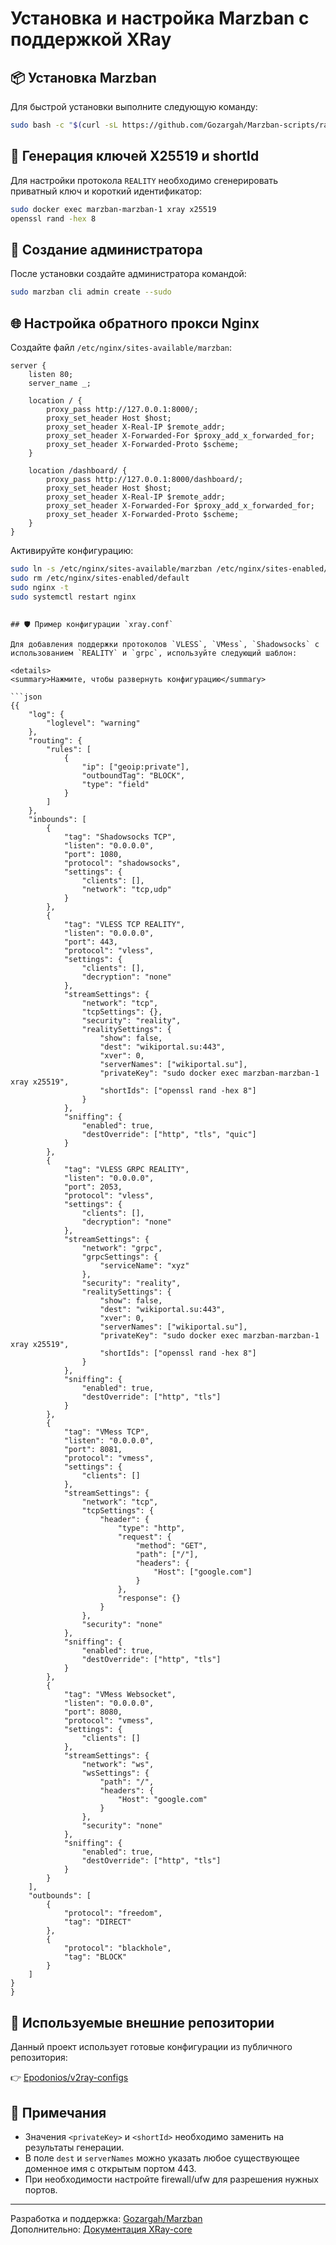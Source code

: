 # Установка и настройка Marzban с поддержкой XRay

## 📦 Установка Marzban

Для быстрой установки выполните следующую команду:

```bash
sudo bash -c "$(curl -sL https://github.com/Gozargah/Marzban-scripts/raw/master/marzban.sh)" @ install
```

## 🔐 Генерация ключей X25519 и shortId

Для настройки протокола `REALITY` необходимо сгенерировать приватный ключ и короткий идентификатор:

```bash
sudo docker exec marzban-marzban-1 xray x25519
openssl rand -hex 8
```

## 👤 Создание администратора

После установки создайте администратора командой:

```bash
sudo marzban cli admin create --sudo
```

## 🌐 Настройка обратного прокси Nginx

Создайте файл `/etc/nginx/sites-available/marzban`:

```nginx
server {
    listen 80;
    server_name _;

    location / {
        proxy_pass http://127.0.0.1:8000/;
        proxy_set_header Host $host;
        proxy_set_header X-Real-IP $remote_addr;
        proxy_set_header X-Forwarded-For $proxy_add_x_forwarded_for;
        proxy_set_header X-Forwarded-Proto $scheme;
    }

    location /dashboard/ {
        proxy_pass http://127.0.0.1:8000/dashboard/;
        proxy_set_header Host $host;
        proxy_set_header X-Real-IP $remote_addr;
        proxy_set_header X-Forwarded-For $proxy_add_x_forwarded_for;
        proxy_set_header X-Forwarded-Proto $scheme;
    }
}
```

Активируйте конфигурацию:

```bash
sudo ln -s /etc/nginx/sites-available/marzban /etc/nginx/sites-enabled/
sudo rm /etc/nginx/sites-enabled/default
sudo nginx -t
sudo systemctl restart nginx
```

````

## 🛡️ Пример конфигурации `xray.conf`

Для добавления поддержки протоколов `VLESS`, `VMess`, `Shadowsocks` с использованием `REALITY` и `grpc`, используйте следующий шаблон:

<details>
<summary>Нажмите, чтобы развернуть конфигурацию</summary>

```json
{{
	"log": {
		"loglevel": "warning"
	},
	"routing": {
		"rules": [
			{
				"ip": ["geoip:private"],
				"outboundTag": "BLOCK",
				"type": "field"
			}
		]
	},
	"inbounds": [
		{
			"tag": "Shadowsocks TCP",
			"listen": "0.0.0.0",
			"port": 1080,
			"protocol": "shadowsocks",
			"settings": {
				"clients": [],
				"network": "tcp,udp"
			}
		},
		{
			"tag": "VLESS TCP REALITY",
			"listen": "0.0.0.0",
			"port": 443,
			"protocol": "vless",
			"settings": {
				"clients": [],
				"decryption": "none"
			},
			"streamSettings": {
				"network": "tcp",
				"tcpSettings": {},
				"security": "reality",
				"realitySettings": {
					"show": false,
					"dest": "wikiportal.su:443",
					"xver": 0,
					"serverNames": ["wikiportal.su"],
					"privateKey": "sudo docker exec marzban-marzban-1 xray x25519",
					"shortIds": ["openssl rand -hex 8"]
				}
			},
			"sniffing": {
				"enabled": true,
				"destOverride": ["http", "tls", "quic"]
			}
		},
		{
			"tag": "VLESS GRPC REALITY",
			"listen": "0.0.0.0",
			"port": 2053,
			"protocol": "vless",
			"settings": {
				"clients": [],
				"decryption": "none"
			},
			"streamSettings": {
				"network": "grpc",
				"grpcSettings": {
					"serviceName": "xyz"
				},
				"security": "reality",
				"realitySettings": {
					"show": false,
					"dest": "wikiportal.su:443",
					"xver": 0,
					"serverNames": ["wikiportal.su"],
					"privateKey": "sudo docker exec marzban-marzban-1 xray x25519",
					"shortIds": ["openssl rand -hex 8"]
				}
			},
			"sniffing": {
				"enabled": true,
				"destOverride": ["http", "tls"]
			}
		},
		{
			"tag": "VMess TCP",
			"listen": "0.0.0.0",
			"port": 8081,
			"protocol": "vmess",
			"settings": {
				"clients": []
			},
			"streamSettings": {
				"network": "tcp",
				"tcpSettings": {
					"header": {
						"type": "http",
						"request": {
							"method": "GET",
							"path": ["/"],
							"headers": {
								"Host": ["google.com"]
							}
						},
						"response": {}
					}
				},
				"security": "none"
			},
			"sniffing": {
				"enabled": true,
				"destOverride": ["http", "tls"]
			}
		},
		{
			"tag": "VMess Websocket",
			"listen": "0.0.0.0",
			"port": 8080,
			"protocol": "vmess",
			"settings": {
				"clients": []
			},
			"streamSettings": {
				"network": "ws",
				"wsSettings": {
					"path": "/",
					"headers": {
						"Host": "google.com"
					}
				},
				"security": "none"
			},
			"sniffing": {
				"enabled": true,
				"destOverride": ["http", "tls"]
			}
		}
	],
	"outbounds": [
		{
			"protocol": "freedom",
			"tag": "DIRECT"
		},
		{
			"protocol": "blackhole",
			"tag": "BLOCK"
		}
	]
}
}
````

</details>

## 📁 Используемые внешние репозитории

Данный проект использует готовые конфигурации из публичного репозитория:

👉 [Epodonios/v2ray-configs](https://github.com/Epodonios/v2ray-configs.git)

## 📌 Примечания

- Значения `<privateKey>` и `<shortId>` необходимо заменить на результаты генерации.
- В поле `dest` и `serverNames` можно указать любое существующее доменное имя с открытым портом 443.
- При необходимости настройте firewall/ufw для разрешения нужных портов.

---

Разработка и поддержка: [Gozargah/Marzban](https://github.com/Gozargah/Marzban)  
Дополнительно: [Документация XRay-core](https://xtls.github.io/ru/)
